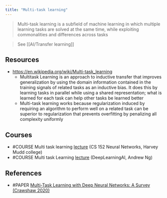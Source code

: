 ```yaml
---
title: "Multi-task learning"
---
```


> Multi-task learning is a subfield of machine learning in which multiple learning tasks are solved at the same time, while exploiting commonalities and differences across tasks

> See [[AI/Transfer learning]] 


## Resources
- https://en.wikipedia.org/wiki/Multi-task_learning
	- Multitask Learning is an approach to inductive transfer that improves generalization by using the domain information contained in the training signals of related tasks as an inductive bias. It does this by learning tasks in parallel while using a shared representation; what is learned for each task can help other tasks be learned better
	- Multi-task learning works because regularization induced by requiring an algorithm to perform well on a related task can be superior to regularization that prevents overfitting by penalizing all complexity uniformly

## Courses
- #COURSE Multi task learning [lecture](https://www.youtube.com/watch?v=Tjtzml4PQWE) (CS 152 Neural Networks, Harvey Mudd college)
- #COURSE Multi task Learning [lecture](https://www.youtube.com/watch?v=UdXfsAr4Gjw) (DeepLearningAI, Andrew Ng)


## References
- #PAPER [Multi-Task Learning with Deep Neural Networks: A Survey (Crawshaw 2020)](https://arxiv.org/pdf/2009.09796)
